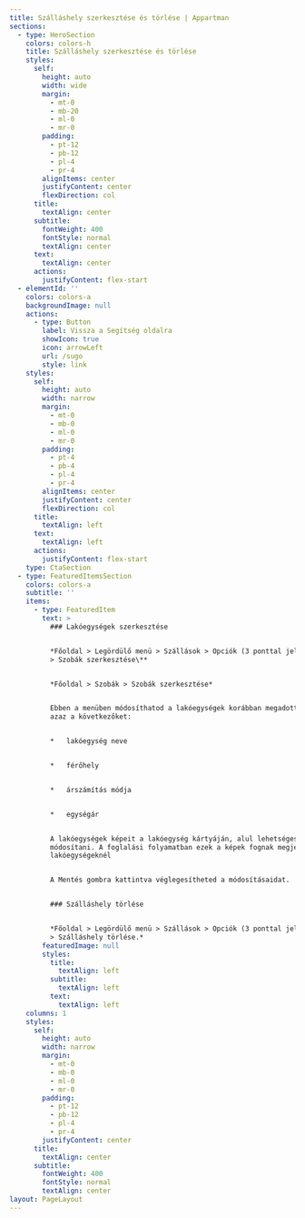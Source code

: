 ```yaml
---
title: Szálláshely szerkesztése és törlése | Appartman
sections:
  - type: HeroSection
    colors: colors-h
    title: Szálláshely szerkesztése és törlése
    styles:
      self:
        height: auto
        width: wide
        margin:
          - mt-0
          - mb-20
          - ml-0
          - mr-0
        padding:
          - pt-12
          - pb-12
          - pl-4
          - pr-4
        alignItems: center
        justifyContent: center
        flexDirection: col
      title:
        textAlign: center
      subtitle:
        fontWeight: 400
        fontStyle: normal
        textAlign: center
      text:
        textAlign: center
      actions:
        justifyContent: flex-start
  - elementId: ''
    colors: colors-a
    backgroundImage: null
    actions:
      - type: Button
        label: Vissza a Segítség oldalra
        showIcon: true
        icon: arrowLeft
        url: /sugo
        style: link
    styles:
      self:
        height: auto
        width: narrow
        margin:
          - mt-0
          - mb-0
          - ml-0
          - mr-0
        padding:
          - pt-4
          - pb-4
          - pl-4
          - pr-4
        alignItems: center
        justifyContent: center
        flexDirection: col
      title:
        textAlign: left
      text:
        textAlign: left
      actions:
        justifyContent: flex-start
    type: CtaSection
  - type: FeaturedItemsSection
    colors: colors-a
    subtitle: ''
    items:
      - type: FeaturedItem
        text: >
          ### Lakóegységek szerkesztése


          *Főoldal > Legördülő menü > Szállások > Opciók (3 ponttal jelölt gomb)
          > Szobák szerkesztése\**


          *Főoldal > Szobák > Szobák szerkesztése*


          Ebben a menüben módosíthatod a lakóegységek korábban megadott adatait,
          azaz a következőket:


          *   lakóegység neve


          *   férőhely


          *   árszámítás módja


          *   egységár


          A lakóegységek képeit a lakóegység kártyáján, alul lehetséges
          módosítani. A foglalási folyamatban ezek a képek fognak megjelenni a
          lakóegységeknél


          A Mentés gombra kattintva véglegesítheted a módosításaidat.


          ### Szálláshely törlése


          *Főoldal > Legördülő menü > Szállások > Opciók (3 ponttal jelölt gomb)
          > Szálláshely törlése.*
        featuredImage: null
        styles:
          title:
            textAlign: left
          subtitle:
            textAlign: left
          text:
            textAlign: left
    columns: 1
    styles:
      self:
        height: auto
        width: narrow
        margin:
          - mt-0
          - mb-0
          - ml-0
          - mr-0
        padding:
          - pt-12
          - pb-12
          - pl-4
          - pr-4
        justifyContent: center
      title:
        textAlign: center
      subtitle:
        fontWeight: 400
        fontStyle: normal
        textAlign: center
layout: PageLayout
---
```

